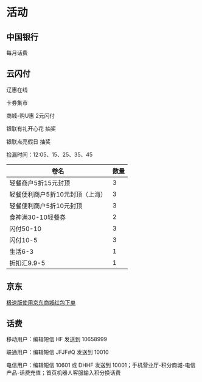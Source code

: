 # 活动

## 中国银行

每月话费

## 云闪付

辽惠在线

卡券集市

商城-购U惠 2元闪付

银联有礼开心花 抽奖

银联点亮假日 抽奖

捡漏时间：12:05、15、25、35、45

| 卷名                            | 数量 |
| ------------------------------- | ---- |
| 轻餐商户5折15元封顶             | 3    |
| 轻餐便利商户5折10元封顶（上海） | 3    |
| 轻餐便利商户5折10元封顶         | 3    |
| 食神满30-10轻餐券               | 2    |
| 闪付50-10                       | 3    |
| 闪付10-5                        | 3    |
| 生活6-3                         | 1    |
| 折扣汇9.9-5                     | 1    |

## 京东

[极速版使用京东商城红包下单](https://wq.jd.com/deal/confirmorder/main?pingouchannel=0&mix=0&sceneval=2&addrId=138086790&jxsid=16301778145156604427)

## 话费

移动用户：编辑短信 HF 发送到 10658999

联通用户：编辑短信 JFJF#Q 发送到 10010

电信用户：编辑短信 10601 或 DHHF 发送到 10001；手机营业厅-积分商城-电信产品-话费充值；首页机器人客服输入积分换话费

